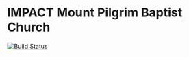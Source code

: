 # IMPACT Mount Pilgrim Baptist Church

[![Build Status](https://travis-ci.com/CharleeJennings/IMPACT.svg?token=sSSkGmYahwoaDJ6KMqFD&branch=master)](https://travis-ci.com/CharleeJennings/IMPACT)
